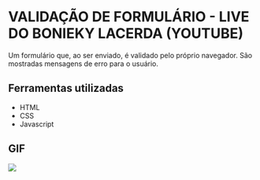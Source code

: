 # VALIDAÇÃO DE FORMULÁRIO - LIVE DO BONIEKY LACERDA (YOUTUBE)
Um formulário que, ao ser enviado, é validado pelo próprio navegador. São mostradas mensagens de erro para o usuário.

## Ferramentas utilizadas 

- HTML
- CSS
- Javascript

## GIF
![](https://i.imgur.com/0PIHZbY.png)

